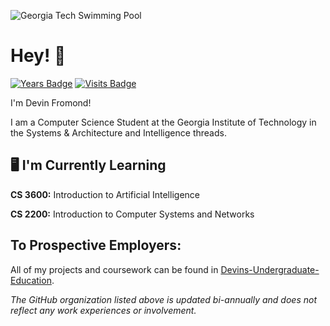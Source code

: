 ![Georgia Tech Swimming Pool](https://swag.gatech.edu/sites/default/files/2020-08/swimming-linkedin.jpg)
# Hey! 👋
[![Years Badge](https://badges.pufler.dev/years/Dfromond)](https://badges.pufler.dev) [![Visits Badge](https://badges.pufler.dev/visits/Dfromond/badge-it)](https://badges.pufler.dev) 

I'm Devin Fromond!

I am a Computer Science Student at the Georgia Institute of Technology in the Systems & Architecture and Intelligence threads. 

## 🖥️ I'm Currently Learning
**CS 3600:** Introduction to Artificial Intelligence

**CS 2200:** Introduction to Computer Systems and Networks

## To Prospective Employers:
All of my projects and coursework can be found in [Devins-Undergraduate-Education](https://github.com/Devins-Undergraduate-Education).

*The GitHub organization listed above is updated bi-annually and does not reflect any work experiences or involvement.*
